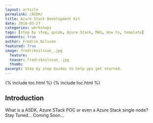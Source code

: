 ```yaml
---
layout: article
permalink: /ASDK/
title: Azure Stack Development Kit
date: 2018-03-27
categories: workshops
tags: [step by step, guide, Azure Stack, MAS, How to, template]
comments: true
author: Fredrik_Nilsson
featured: True
image: fredriknilsson_.jpg
  feature: 
  teaser: fredriknilsson_.jpg
  thumb: 
excerpt: Step by step Guides to help ypu get started.
---
```

{% include toc.html %}
{% include toc.html %}

## Introduction

What is a ASDK, Azure STack POC or even a Azure Stack single node?  
Stay Tuned... Coming Soon...

